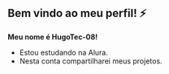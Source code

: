 ## Bem vindo ao meu perfil! ⚡                                                                                                                                                            
**Meu nome é HugoTec-08!**

- Estou estudando na Alura.
- Nesta conta compartilharei meus projetos.
